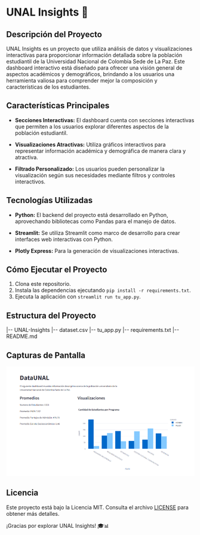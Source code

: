# UNAL Insights 🚀

## Descripción del Proyecto

UNAL Insights es un proyecto que utiliza análisis de datos y visualizaciones interactivas para proporcionar información detallada sobre la población estudiantil de la Universidad Nacional de Colombia Sede de La Paz. Este dashboard interactivo está diseñado para ofrecer una visión general de aspectos académicos y demográficos, brindando a los usuarios una herramienta valiosa para comprender mejor la composición y características de los estudiantes.

## Características Principales

-   **Secciones Interactivas:** El dashboard cuenta con secciones interactivas que permiten a los usuarios explorar diferentes aspectos de la población estudiantil.

-   **Visualizaciones Atractivas:** Utiliza gráficos interactivos para representar información académica y demográfica de manera clara y atractiva.

-   **Filtrado Personalizado:** Los usuarios pueden personalizar la visualización según sus necesidades mediante filtros y controles interactivos.

## Tecnologías Utilizadas

-   **Python:** El backend del proyecto está desarrollado en Python, aprovechando bibliotecas como Pandas para el manejo de datos.

-   **Streamlit:** Se utiliza Streamlit como marco de desarrollo para crear interfaces web interactivas con Python.

-   **Plotly Express:** Para la generación de visualizaciones interactivas.

## Cómo Ejecutar el Proyecto

1. Clona este repositorio.
2. Instala las dependencias ejecutando `pip install -r requirements.txt`.
3. Ejecuta la aplicación con `streamlit run tu_app.py`.

## Estructura del Proyecto

|-- UNAL-Insights
|-- dataset.csv
|-- tu_app.py
|-- requirements.txt
|-- README.md

## Capturas de Pantalla

![Captura de Pantalla](img/cap.png)

## Licencia

Este proyecto está bajo la Licencia MIT. Consulta el archivo [LICENSE](LICENSE) para obtener más detalles.

¡Gracias por explorar UNAL Insights! 🎓📊
